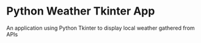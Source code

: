 # Python Weather Tkinter App
 An application using Python Tkinter to display local weather gathered from APIs

